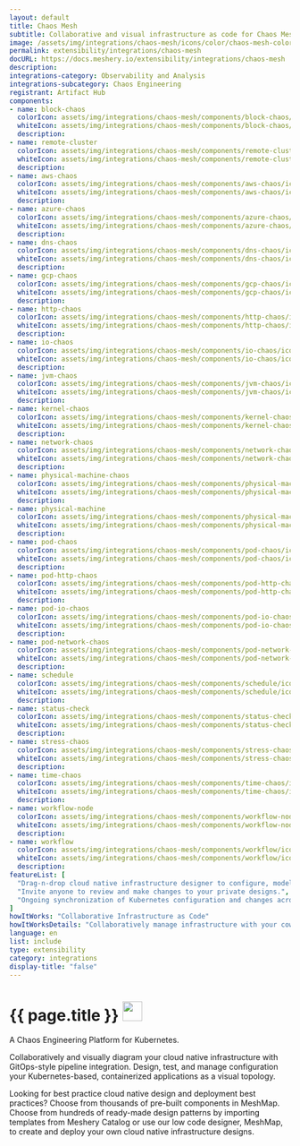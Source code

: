 ```yaml
---
layout: default
title: Chaos Mesh
subtitle: Collaborative and visual infrastructure as code for Chaos Mesh
image: /assets/img/integrations/chaos-mesh/icons/color/chaos-mesh-color.svg
permalink: extensibility/integrations/chaos-mesh
docURL: https://docs.meshery.io/extensibility/integrations/chaos-mesh
description: 
integrations-category: Observability and Analysis
integrations-subcategory: Chaos Engineering
registrant: Artifact Hub
components: 
- name: block-chaos
  colorIcon: assets/img/integrations/chaos-mesh/components/block-chaos/icons/color/block-chaos-color.svg
  whiteIcon: assets/img/integrations/chaos-mesh/components/block-chaos/icons/white/block-chaos-white.svg
  description: 
- name: remote-cluster
  colorIcon: assets/img/integrations/chaos-mesh/components/remote-cluster/icons/color/remote-cluster-color.svg
  whiteIcon: assets/img/integrations/chaos-mesh/components/remote-cluster/icons/white/remote-cluster-white.svg
  description: 
- name: aws-chaos
  colorIcon: assets/img/integrations/chaos-mesh/components/aws-chaos/icons/color/aws-chaos-color.svg
  whiteIcon: assets/img/integrations/chaos-mesh/components/aws-chaos/icons/white/aws-chaos-white.svg
  description: 
- name: azure-chaos
  colorIcon: assets/img/integrations/chaos-mesh/components/azure-chaos/icons/color/azure-chaos-color.svg
  whiteIcon: assets/img/integrations/chaos-mesh/components/azure-chaos/icons/white/azure-chaos-white.svg
  description: 
- name: dns-chaos
  colorIcon: assets/img/integrations/chaos-mesh/components/dns-chaos/icons/color/dns-chaos-color.svg
  whiteIcon: assets/img/integrations/chaos-mesh/components/dns-chaos/icons/white/dns-chaos-white.svg
  description: 
- name: gcp-chaos
  colorIcon: assets/img/integrations/chaos-mesh/components/gcp-chaos/icons/color/gcp-chaos-color.svg
  whiteIcon: assets/img/integrations/chaos-mesh/components/gcp-chaos/icons/white/gcp-chaos-white.svg
  description: 
- name: http-chaos
  colorIcon: assets/img/integrations/chaos-mesh/components/http-chaos/icons/color/http-chaos-color.svg
  whiteIcon: assets/img/integrations/chaos-mesh/components/http-chaos/icons/white/http-chaos-white.svg
  description: 
- name: io-chaos
  colorIcon: assets/img/integrations/chaos-mesh/components/io-chaos/icons/color/io-chaos-color.svg
  whiteIcon: assets/img/integrations/chaos-mesh/components/io-chaos/icons/white/io-chaos-white.svg
  description: 
- name: jvm-chaos
  colorIcon: assets/img/integrations/chaos-mesh/components/jvm-chaos/icons/color/jvm-chaos-color.svg
  whiteIcon: assets/img/integrations/chaos-mesh/components/jvm-chaos/icons/white/jvm-chaos-white.svg
  description: 
- name: kernel-chaos
  colorIcon: assets/img/integrations/chaos-mesh/components/kernel-chaos/icons/color/kernel-chaos-color.svg
  whiteIcon: assets/img/integrations/chaos-mesh/components/kernel-chaos/icons/white/kernel-chaos-white.svg
  description: 
- name: network-chaos
  colorIcon: assets/img/integrations/chaos-mesh/components/network-chaos/icons/color/network-chaos-color.svg
  whiteIcon: assets/img/integrations/chaos-mesh/components/network-chaos/icons/white/network-chaos-white.svg
  description: 
- name: physical-machine-chaos
  colorIcon: assets/img/integrations/chaos-mesh/components/physical-machine-chaos/icons/color/physical-machine-chaos-color.svg
  whiteIcon: assets/img/integrations/chaos-mesh/components/physical-machine-chaos/icons/white/physical-machine-chaos-white.svg
  description: 
- name: physical-machine
  colorIcon: assets/img/integrations/chaos-mesh/components/physical-machine/icons/color/physical-machine-color.svg
  whiteIcon: assets/img/integrations/chaos-mesh/components/physical-machine/icons/white/physical-machine-white.svg
  description: 
- name: pod-chaos
  colorIcon: assets/img/integrations/chaos-mesh/components/pod-chaos/icons/color/pod-chaos-color.svg
  whiteIcon: assets/img/integrations/chaos-mesh/components/pod-chaos/icons/white/pod-chaos-white.svg
  description: 
- name: pod-http-chaos
  colorIcon: assets/img/integrations/chaos-mesh/components/pod-http-chaos/icons/color/pod-http-chaos-color.svg
  whiteIcon: assets/img/integrations/chaos-mesh/components/pod-http-chaos/icons/white/pod-http-chaos-white.svg
  description: 
- name: pod-io-chaos
  colorIcon: assets/img/integrations/chaos-mesh/components/pod-io-chaos/icons/color/pod-io-chaos-color.svg
  whiteIcon: assets/img/integrations/chaos-mesh/components/pod-io-chaos/icons/white/pod-io-chaos-white.svg
  description: 
- name: pod-network-chaos
  colorIcon: assets/img/integrations/chaos-mesh/components/pod-network-chaos/icons/color/pod-network-chaos-color.svg
  whiteIcon: assets/img/integrations/chaos-mesh/components/pod-network-chaos/icons/white/pod-network-chaos-white.svg
  description: 
- name: schedule
  colorIcon: assets/img/integrations/chaos-mesh/components/schedule/icons/color/schedule-color.svg
  whiteIcon: assets/img/integrations/chaos-mesh/components/schedule/icons/white/schedule-white.svg
  description: 
- name: status-check
  colorIcon: assets/img/integrations/chaos-mesh/components/status-check/icons/color/status-check-color.svg
  whiteIcon: assets/img/integrations/chaos-mesh/components/status-check/icons/white/status-check-white.svg
  description: 
- name: stress-chaos
  colorIcon: assets/img/integrations/chaos-mesh/components/stress-chaos/icons/color/stress-chaos-color.svg
  whiteIcon: assets/img/integrations/chaos-mesh/components/stress-chaos/icons/white/stress-chaos-white.svg
  description: 
- name: time-chaos
  colorIcon: assets/img/integrations/chaos-mesh/components/time-chaos/icons/color/time-chaos-color.svg
  whiteIcon: assets/img/integrations/chaos-mesh/components/time-chaos/icons/white/time-chaos-white.svg
  description: 
- name: workflow-node
  colorIcon: assets/img/integrations/chaos-mesh/components/workflow-node/icons/color/workflow-node-color.svg
  whiteIcon: assets/img/integrations/chaos-mesh/components/workflow-node/icons/white/workflow-node-white.svg
  description: 
- name: workflow
  colorIcon: assets/img/integrations/chaos-mesh/components/workflow/icons/color/workflow-color.svg
  whiteIcon: assets/img/integrations/chaos-mesh/components/workflow/icons/white/workflow-white.svg
  description: 
featureList: [
  "Drag-n-drop cloud native infrastructure designer to configure, model, and deploy your workloads.",
  "Invite anyone to review and make changes to your private designs.",
  "Ongoing synchronization of Kubernetes configuration and changes across any number of clusters."
]
howItWorks: "Collaborative Infrastructure as Code"
howItWorksDetails: "Collaboratively manage infrastructure with your coworkers synchronously sharing the same designs."
language: en
list: include
type: extensibility
category: integrations
display-title: "false"
---
```

<h1>{{ page.title }} <img src="{{ page.image }}" style="width: 35px; height: 35px;" /></h1>

<p>
A Chaos Engineering Platform for Kubernetes.
</p>
<p>
    Collaboratively and visually diagram your cloud native infrastructure with GitOps-style pipeline integration. Design, test, and manage configuration your Kubernetes-based, containerized applications as a visual topology.
</p>
<p>
    Looking for best practice cloud native design and deployment best practices? Choose from thousands of pre-built components in MeshMap. Choose from hundreds of ready-made design patterns by importing templates from Meshery Catalog or use our low code designer, MeshMap, to create and deploy your own cloud native infrastructure designs.
</p>
